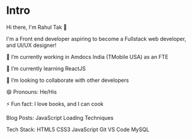 # Intro

Hi there, I'm Rahul Tak 👋


I'm a Front end developer aspiring to become a Fullstack web developer, and UI/UX designer!

🔭 I’m currently working in Amdocs India (TMobile USA) as an FTE

🌱 I’m currently learning ReactJS

👯 I’m looking to collaborate with other developers

😄 Pronouns: He/His

⚡ Fun fact: I love books, and I can cook



Blog Posts:
JavaScript Loading Techniques 

Tech Stack:
 HTML5 CSS3 JavaScript  Git VS Code MySQL             
